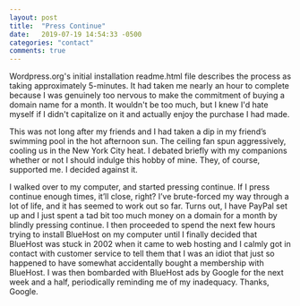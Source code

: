 ```yaml
---
layout: post
title:  "Press Continue"
date:   2019-07-19 14:54:33 -0500
categories: "contact"
comments: true
---
```


Wordpress.org's initial installation readme.html file describes the process as taking approximately 5-minutes. It had taken me nearly an hour to complete because I was genuinely too nervous to make the commitment of buying a domain name for a month. It wouldn't be too much, but I knew I'd hate myself if I didn't capitalize on it and actually enjoy the purchase I had made.<!-- more -->

This was not long after my friends and I had taken a dip in my friend’s swimming pool in the hot afternoon sun. The ceiling fan spun aggressively, cooling us in the New York City heat. I debated briefly with my companions whether or not I should indulge this hobby of mine. They, of course, supported me. I decided against it.

I walked over to my computer, and started pressing continue. If I press continue enough times, it’ll close, right? I’ve brute-forced my way through a lot of life, and it has seemed to work out so far. Turns out, I have PayPal set up and I just spent a tad bit too much money on a domain for a month by blindly pressing continue. I then proceeded to spend the next few hours trying to install BlueHost on my computer until I finally decided that BlueHost was stuck in 2002 when it came to web hosting and I calmly got in contact with customer service to tell them that I was an idiot that just so happened to have somewhat accidentally bought a membership with BlueHost. I was then bombarded with BlueHost ads by Google for the next week and a half, periodically reminding me of my inadequacy. Thanks, Google.